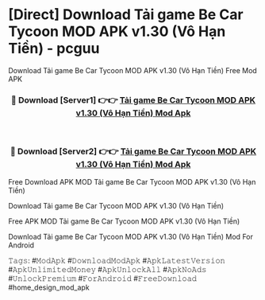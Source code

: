 # [Direct] Download Tải game Be Car Tycoon MOD APK v1.30 (Vô Hạn Tiền) - pcguu
Download Tải game Be Car Tycoon MOD APK v1.30 (Vô Hạn Tiền) Free Mod APK

<div align="center">
<h3>🔴 Download [Server1] 👉👉 <a href="https://apk-comot.site?title=Tải_game_Be_Car_Tycoon_MOD_APK_v1.30_(Vô_Hạn_Tiền)">Tải game Be Car Tycoon MOD APK v1.30 (Vô Hạn Tiền) Mod Apk</a></h3><br>

<h3>🔴 Download [Server2] 👉👉 <a href="https://apk-comot.site?title=Tải_game_Be_Car_Tycoon_MOD_APK_v1.30_(Vô_Hạn_Tiền)">Tải game Be Car Tycoon MOD APK v1.30 (Vô Hạn Tiền) Mod Apk</a></h3>
</div>


Free Download APK MOD Tải game Be Car Tycoon MOD APK v1.30 (Vô Hạn Tiền)

Download Tải game Be Car Tycoon MOD APK v1.30 (Vô Hạn Tiền) 

Free APK MOD Tải game Be Car Tycoon MOD APK v1.30 (Vô Hạn Tiền) 

Download Tải game Be Car Tycoon MOD APK v1.30 (Vô Hạn Tiền) Mod For Android

𝚃𝚊𝚐𝚜: #𝙼𝚘𝚍𝙰𝚙𝚔 #𝙳𝚘𝚠𝚗𝚕𝚘𝚊𝚍𝙼𝚘𝚍𝙰𝚙𝚔 #𝙰𝚙𝚔𝙻𝚊𝚝𝚎𝚜𝚝𝚅𝚎𝚛𝚜𝚒𝚘𝚗 #𝙰𝚙𝚔𝚄𝚗𝚕𝚒𝚖𝚒𝚝𝚎𝚍𝙼𝚘𝚗𝚎𝚢 #𝙰𝚙𝚔𝚄𝚗𝚕𝚘𝚌𝚔𝙰𝚕𝚕 #𝙰𝚙𝚔𝙽𝚘𝙰𝚍𝚜 #𝚄𝚗𝚕𝚘𝚌𝚔𝙿𝚛𝚎𝚖𝚒𝚞𝚖 #𝙵𝚘𝚛𝙰𝚗𝚍𝚛𝚘𝚒𝚍 #𝙵𝚛𝚎𝚎𝙳𝚘𝚠𝚗𝚕𝚘𝚊𝚍 #home_design_mod_apk